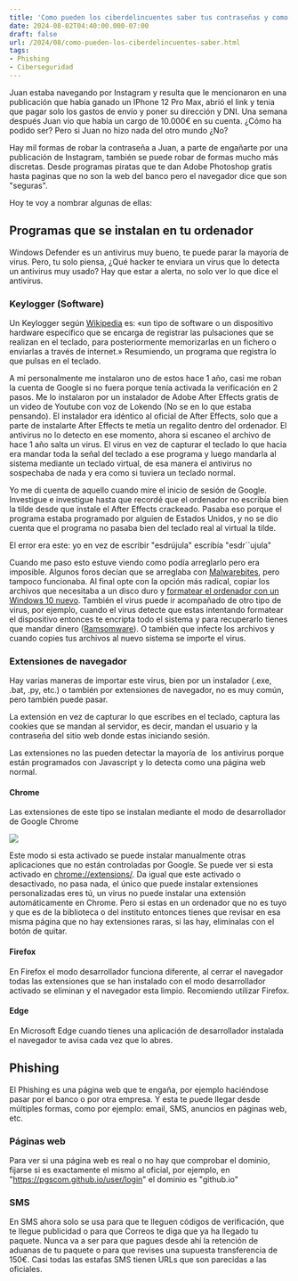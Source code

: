 ```yaml
---
title: 'Como pueden los ciberdelincuentes saber tus contraseñas y como protegerte'
date: 2024-08-02T04:40:00.000-07:00
draft: false
url: /2024/08/como-pueden-los-ciberdelincuentes-saber.html
tags: 
- Phishing
- Ciberseguridad
---
```


Juan estaba navegando por Instagram y resulta que le mencionaron en una publicación que había ganado un IPhone 12 Pro Max, abrió el link y tenia que pagar solo los gastos de envío y poner su dirección y DNI. Una semana después Juan vio que había un cargo de 10.000€ en su cuenta. ¿Cómo ha podido ser? Pero si Juan no hizo nada del otro mundo ¿No?

  

Hay mil formas de robar la contraseña a Juan, a parte de engañarte por una publicación de Instagram, también se puede robar de formas mucho más discretas. Desde programas piratas que te dan Adobe Photoshop gratis hasta paginas que no son la web del banco pero el navegador dice que son "seguras".

  

Hoy te voy a nombrar algunas de ellas:

  

Programas que se instalan en tu ordenador
-----------------------------------------

Windows Defender es un antivirus muy bueno, te puede parar la mayoría de virus. Pero, tu solo piensa, ¿Qué hacker te enviara un virus que lo detecta un antivirus muy usado? Hay que estar a alerta, no solo ver lo que dice el antivirus.

### Keylogger (Software)

Un Keylogger según [Wikipedia](https://es.wikipedia.org/wiki/Keylogger) es: «un tipo de software o un dispositivo hardware específico que se encarga de registrar las pulsaciones que se realizan en el teclado, para posteriormente memorizarlas en un fichero o enviarlas a través de internet.» Resumiendo, un programa que registra lo que pulsas en el teclado. 

A mi personalmente me instalaron uno de estos hace 1 año, casi me roban la cuenta de Google si no fuera porque tenía activada la verificación en 2 pasos. Me lo instalaron por un instalador de Adobe After Effects gratis de un video de Youtube con voz de Lokendo (No se en lo que estaba pensando). El instalador era idéntico al oficial de After Effects, solo que a parte de instalarte After Effects te metía un regalito dentro del ordenador. El antivirus no lo detecto en ese momento, ahora si escaneo el archivo de hace 1 año salta un virus. El virus en vez de capturar el teclado lo que hacia era mandar toda la señal del teclado a ese programa y luego mandarla al sistema mediante un teclado virtual, de esa manera el antivirus no sospechaba de nada y era como si tuviera un teclado normal. 

  

Yo me di cuenta de aquello cuando mire el inicio de sesión de Google. Investigue e investigue hasta que recordé que el ordenador no escribía bien la tilde desde que instale el After Effects crackeado. Pasaba eso porque el programa estaba programado por alguien de Estados Unidos, y no se dio cuenta que el programa no pasaba bien del teclado real al virtual la tilde. 

El error era este: yo en vez de escribir "esdrújula" escribía "esdr´´ujula"

Cuando me paso esto estuve viendo como podía arreglarlo pero era imposible. Algunos foros decían que se arreglaba con [Malwarebites](https://es.malwarebytes.com/), pero tampoco funcionaba. Al final opte con la opción más radical, copiar los archivos que necesitaba a un disco duro y [formatear el ordenador con un Windows 10 nuevo](https://www.xataka.com/basics/como-formatear-windows-10-paso-a-paso). También el virus puede ir acompañado de otro tipo de virus, por ejemplo, cuando el virus detecte que estas intentando formatear el dispositivo entonces te encripta todo el sistema y para recuperarlo tienes que mandar dinero ([Ramsomware](https://es.wikipedia.org/wiki/Ransomware)). O también que infecte los archivos y cuando copies tus archivos al nuevo sistema se importe el virus.

### Extensiones de navegador

Hay varias maneras de importar este virus, bien por un instalador (.exe, .bat, .py, etc.) o también por extensiones de navegador, no es muy común, pero también puede pasar. 

  

La extensión en vez de capturar lo que escribes en el teclado, captura las cookies que se mandan al servidor, es decir, mandan el usuario y la contraseña del sitio web donde estas iniciando sesión. 

  

Las extensiones no las pueden detectar la mayoría de  los antivirus porque están programados con Javascript y lo detecta como una página web normal. 

#### Chrome

Las extensiones de este tipo se instalan mediante el modo de desarrollador de Google Chrome   

[![](https://blogger.googleusercontent.com/img/a/AVvXsEhL59TD4TlKq8MVjMHicEGRFIr-5Ie41zh-zwEW0mA3uaa_1se45EcjsD_k5Usdame_DJYwaGHyv014mvLfMF9YLhbqezmSHwWMBKGZTMwfLeit_xc-EOHDlsh6WKTqka8DdMYccdKdNKIly6vHZL5zwe4swSYxurn1XwOLl-OtJVBGj8Dcryr_PjQ=w263-h72)](https://blogger.googleusercontent.com/img/a/AVvXsEhL59TD4TlKq8MVjMHicEGRFIr-5Ie41zh-zwEW0mA3uaa_1se45EcjsD_k5Usdame_DJYwaGHyv014mvLfMF9YLhbqezmSHwWMBKGZTMwfLeit_xc-EOHDlsh6WKTqka8DdMYccdKdNKIly6vHZL5zwe4swSYxurn1XwOLl-OtJVBGj8Dcryr_PjQ)

Este modo si esta activado se puede instalar manualmente otras aplicaciones que no están controladas por Google. Se puede ver si esta activado en [chrome://extensions/](chrome://extensions/). Da igual que este activado o desactivado, no pasa nada, el único que puede instalar extensiones personalizadas eres tú, un virus no puede instalar una extensión automáticamente en Chrome. Pero si estas en un ordenador que no es tuyo y que es de la biblioteca o del instituto entonces tienes que revisar en esa misma página que no hay extensiones raras, si las hay, elimínalas con el botón de quitar.

#### Firefox

En Firefox el modo desarrollador funciona diferente, al cerrar el navegador todas las extensiones que se han instalado con el modo desarrollador activado se eliminan y el navegador esta limpio. Recomiendo utilizar Firefox.

#### Edge

En Microsoft Edge cuando tienes una aplicación de desarrollador instalada el navegador te avisa cada vez que lo abres. 

Phishing 
---------

El Phishing es una página web que te engaña, por ejemplo haciéndose pasar por el banco o por otra empresa. Y esta te puede llegar desde múltiples formas, como por ejemplo: email, SMS, anuncios en páginas web, etc.

### Páginas web

Para ver si una página web es real o no hay que comprobar el dominio, fijarse si es exactamente el mismo al oficial, por ejemplo, en "https://pgscom.github.io/user/login" el dominio es "github.io" 

### SMS

En SMS ahora solo se usa para que te lleguen códigos de verificación, que te llegue publicidad o para que Correos te diga que ya ha llegado tu paquete. Nunca va a ser para que pagues desde ahí la retención de aduanas de tu paquete o para que revises una supuesta transferencia de 150€. Casi todas las estafas SMS tienen URLs que son parecidas a las oficiales.